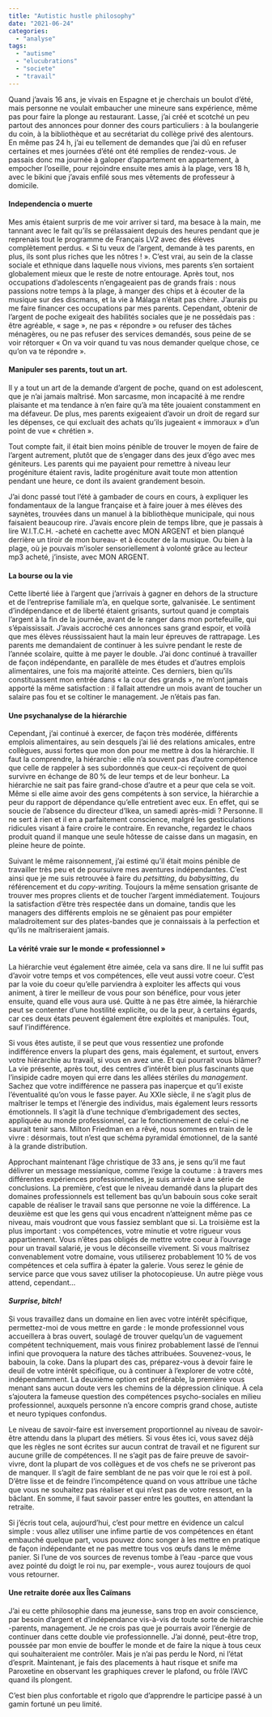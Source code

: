 ```yaml
---
title: "Autistic hustle philosophy"
date: "2021-06-24"
categories: 
  - "analyse"
tags: 
  - "autisme"
  - "elucubrations"
  - "societe"
  - "travail"
---
```


Quand j’avais 16 ans, je vivais en Espagne et je cherchais un boulot d’été, mais personne ne voulait embaucher une mineure sans expérience, même pas pour faire la plonge au restaurant. Lasse, j’ai créé et scotché un peu partout des annonces pour donner des cours particuliers : à la boulangerie du coin, à la bibliothèque et au secrétariat du collège privé des alentours. En même pas 24 h, j’ai eu tellement de demandes que j’ai dû en refuser certaines et mes journées d’été ont été remplies de rendez-vous. Je passais donc ma journée à galoper d’appartement en appartement, à empocher l’oseille, pour rejoindre ensuite mes amis à la plage, vers 18 h, avec le bikini que j’avais enfilé sous mes vêtements de professeur à domicile.

#### Independencia o muerte

Mes amis étaient surpris de me voir arriver si tard, ma besace à la main, me tannant avec le fait qu’ils se prélassaient depuis des heures pendant que je reprenais tout le programme de Français LV2 avec des élèves complètement perdus. « Si tu veux de l’argent, demande à tes parents, en plus, ils sont plus riches que les nôtres ! ». C’est vrai, au sein de la classe sociale et ethnique dans laquelle nous vivions, mes parents s’en sortaient globalement mieux que le reste de notre entourage. Après tout, nos occupations d’adolescents n’engageaient pas de grands frais : nous passions notre temps à la plage, à manger des chips et à écouter de la musique sur des discmans, et la vie à Málaga n’était pas chère. J’aurais pu me faire financer ces occupations par mes parents. Cependant, obtenir de l’argent de poche exigeait des habilités sociales que je ne possédais pas : être agréable, « sage », ne pas « répondre » ou refuser des tâches ménagères, ou ne pas refuser des services demandés, sous peine de se voir rétorquer « On va voir quand tu vas nous demander quelque chose, ce qu’on va te répondre ».

#### Manipuler ses parents, tout un art.

Il y a tout un art de la demande d’argent de poche, quand on est adolescent, que je n’ai jamais maîtrisé. Mon sarcasme, mon incapacité à me rendre plaisante et ma tendance à n’en faire qu’à ma tête jouaient constamment en ma défaveur. De plus, mes parents exigeaient d’avoir un droit de regard sur les dépenses, ce qui excluait des achats qu’ils jugeaient « immoraux » d’un point de vue « chrétien ».

Tout compte fait, il était bien moins pénible de trouver le moyen de faire de l’argent autrement, plutôt que de s’engager dans des jeux d’égo avec mes géniteurs. Les parents qui me payaient pour remettre à niveau leur progéniture étaient ravis, ladite progéniture avait toute mon attention pendant une heure, ce dont ils avaient grandement besoin.

J’ai donc passé tout l’été à gambader de cours en cours, à expliquer les fondamentaux de la langue française et à faire jouer à mes élèves des saynètes, trouvées dans un manuel à la bibliothèque municipale, qui nous faisaient beaucoup rire. J’avais encore plein de temps libre, que je passais à lire W.I.T.C.H. -acheté en cachette avec MON ARGENT et bien planqué derrière un tiroir de mon bureau- et à écouter de la musique. Ou bien à la plage, où je pouvais m’isoler sensoriellement à volonté grâce au lecteur mp3 acheté, j’insiste, avec MON ARGENT.

#### La bourse ou la vie

Cette liberté liée à l’argent que j’arrivais à gagner en dehors de la structure et de l’entreprise familiale m’a, en quelque sorte, galvanisée. Le sentiment d’indépendance et de liberté étaient grisants, surtout quand je comptais l’argent à la fin de la journée, avant de le ranger dans mon portefeuille, qui s’épaississait. J’avais accroché ces annonces sans grand espoir, et voilà que mes élèves réussissaient haut la main leur épreuves de rattrapage. Les parents me demandaient de continuer à les suivre pendant le reste de l’année scolaire, quitte à me payer le double. J’ai donc continué à travailler de façon indépendante, en parallèle de mes études et d’autres emplois alimentaires, une fois ma majorité atteinte. Ces derniers, bien qu’ils constituassent mon entrée dans « la cour des grands », ne m’ont jamais apporté la même satisfaction : il fallait attendre un mois avant de toucher un salaire pas fou et se coltiner le management. Je n’étais pas fan.

#### Une psychanalyse de la hiérarchie

Cependant, j’ai continué à exercer, de façon très modérée, différents emplois alimentaires, au sein desquels j’ai lié des relations amicales, entre collègues, aussi fortes que mon don pour me mettre à dos la hiérarchie. Il faut la comprendre, la hiérarchie : elle n’a souvent pas d’autre compétence que celle de rappeler à ses subordonnés que ceux-ci reçoivent de quoi survivre en échange de 80 % de leur temps et de leur bonheur. La hiérarchie ne sait pas faire grand-chose d’autre et a peur que cela se voit. Même si elle aime avoir des gens compétents à son service, la hiérarchie a peur du rapport de dépendance qu’elle entretient avec eux. En effet, qui se soucie de l’absence du directeur d’Ikea, un samedi après-midi ? Personne. Il ne sert à rien et il en a parfaitement conscience, malgré les gesticulations ridicules visant à faire croire le contraire. En revanche, regardez le chaos produit quand il manque une seule hôtesse de caisse dans un magasin, en pleine heure de pointe.

Suivant le même raisonnement, j’ai estimé qu’il était moins pénible de travailler très peu et de poursuivre mes aventures indépendantes. C’est ainsi que je me suis retrouvée à faire du _petsitting_, du _babysitting_, du référencement et du _copy-writing_. Toujours la même sensation grisante de trouver mes propres clients et de toucher l’argent immédiatement. Toujours la satisfaction d’être très respectée dans un domaine, tandis que les managers des différents emplois ne se gênaient pas pour empiéter maladroitement sur des plates-bandes que je connaissais à la perfection et qu’ils ne maîtriseraient jamais.

#### La vérité vraie sur le monde « professionnel »

La hiérarchie veut également être aimée, cela va sans dire. Il ne lui suffit pas d’avoir votre temps et vos compétences, elle veut aussi votre coeur. C’est par la voie du coeur qu’elle parviendra à exploiter les affects qui vous animent, à tirer le meilleur de vous pour son bénéfice, pour vous jeter ensuite, quand elle vous aura usé. Quitte à ne pas être aimée, la hiérarchie peut se contenter d’une hostilité explicite, ou de la peur, à certains égards, car ces deux états peuvent également être exploités et manipulés. Tout, sauf l’indifférence.

Si vous êtes autiste, il se peut que vous ressentiez une profonde indifférence envers la plupart des gens, mais également, et surtout, envers votre hiérarchie au travail, si vous en avez une. Et qui pourrait vous blâmer? La vie présente, après tout, des centres d’intérêt bien plus fascinants que l’insipide cadre moyen qui erre dans les allées stériles du _management_. Sachez que votre indifférence ne passera pas inaperçue et qu’il existe l’éventualité qu’on vous le fasse payer. Au XXIe siècle, il ne s’agit plus de maîtriser le temps et l’énergie des individus, mais également leurs ressorts émotionnels. Il s’agit là d’une technique d’embrigadement des sectes, appliquée au monde professionnel, car le fonctionnement de celui-ci ne saurait tenir sans. Milton Friedman en a rêvé, nous sommes en train de le vivre : désormais, tout n’est que schéma pyramidal émotionnel, de la santé à la grande distribution.

Approchant maintenant l’âge christique de 33 ans, je sens qu’il me faut délivrer un message messianique, comme l’exige la coutume : à travers mes différentes expériences professionnelles, je suis arrivée à une série de conclusions. La première, c’est que le niveau demandé dans la plupart des domaines professionnels est tellement bas qu’un babouin sous coke serait capable de réaliser le travail sans que personne ne voie la différence. La deuxième est que les gens qui vous encadrent n’atteignent même pas ce niveau, mais voudront que vous fassiez semblant que si. La troisième est la plus important : vos compétences, votre minutie et votre rigueur vous appartiennent. Vous n’êtes pas obligés de mettre votre coeur à l’ouvrage pour un travail salarié, je vous le déconseille vivement. Si vous maîtrisez convenablement votre domaine, vous utiliserez probablement 10 % de vos compétences et cela suffira à épater la galerie. Vous serez le génie de service parce que vous savez utiliser la photocopieuse. Un autre piège vous attend, cependant…

#### _Surprise, bitch!_

Si vous travaillez dans un domaine en lien avec votre intérêt spécifique, permettez-moi de vous mettre en garde : le monde professionnel vous accueillera à bras ouvert, soulagé de trouver quelqu’un de vaguement compétent techniquement, mais vous finirez probablement lassé de l’ennui infini que provoquera la nature des tâches attribuées. Souvenez-vous, le babouin, la coke. Dans la plupart des cas, préparez-vous à devoir faire le deuil de votre intérêt spécifique, ou à continuer à l’explorer de votre côté, indépendamment. La deuxième option est préférable, la première vous menant sans aucun doute vers les chemins de la dépression clinique. À cela s’ajoutera la fameuse question des compétences psycho-sociales en milieu professionnel, auxquels personne n’a encore compris grand chose, autiste et neuro typiques confondus.

Le niveau de savoir-faire est inversement proportionnel au niveau de savoir-être attendu dans la plupart des métiers. Si vous êtes ici, vous savez déjà que les règles ne sont écrites sur aucun contrat de travail et ne figurent sur aucune grille de compétences. Il ne s’agit pas de faire preuve de savoir-vivre, dont la plupart de vos collègues et de vos chefs ne se priveront pas de manquer. Il s’agit de faire semblant de ne pas voir que le roi est à poil. D’être lisse et de feindre l’incompétence quand on vous attribue une tâche que vous ne souhaitez pas réaliser et qui n’est pas de votre ressort, en la bâclant. En somme, il faut savoir passer entre les gouttes, en attendant la retraite.

Si j’écris tout cela, aujourd’hui, c’est pour mettre en évidence un calcul simple : vous allez utiliser une infime partie de vos compétences en étant embauché quelque part, vous pouvez donc songer à les mettre en pratique de façon indépendante et ne pas mettre tous vos œufs dans le même panier. Si l’une de vos sources de revenus tombe à l’eau -parce que vous avez pointé du doigt le roi nu, par exemple-, vous aurez toujours de quoi vous retourner.

#### Une retraite dorée aux Îles Caïmans

J’ai eu cette philosophie dans ma jeunesse, sans trop en avoir conscience, par besoin d’argent et d’indépendance vis-à-vis de toute sorte de hiérarchie -parents, management. Je ne crois pas que je pourrais avoir l’énergie de continuer dans cette double vie professionnelle. J’ai donné, peut-être trop, poussée par mon envie de bouffer le monde et de faire la nique à tous ceux qui souhaiteraient me contrôler. Mais je n’ai pas perdu le Nord, ni l’état d’esprit. Maintenant, je fais des placements à haut risque et snife ma Paroxetine en observant les graphiques crever le plafond, ou frôle l’AVC quand ils plongent.

C’est bien plus confortable et rigolo que d’apprendre le participe passé à un gamin fortuné un peu limité.
